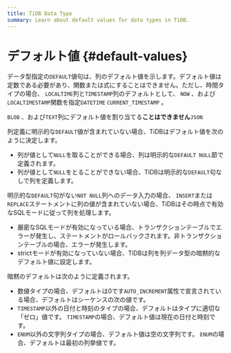 ```yaml
---
title: TiDB Data Type
summary: Learn about default values for data types in TiDB.
---
```


# デフォルト値 {#default-values}

データ型指定の`DEFAULT`値句は、列のデフォルト値を示します。デフォルト値は定数である必要があり、関数または式にすることはできません。ただし、時間タイプの場合、 `LOCALTIME`列と`TIMESTAMP`列のデフォルトとして、 `NOW` 、および`LOCALTIMESTAMP`関数を指定`DATETIME` `CURRENT_TIMESTAMP` 。

`BLOB` 、および`TEXT`列にデフォルト値を割り当てる**ことはできません**`JSON`

列定義に明示的な`DEFAULT`値が含まれていない場合、TiDBはデフォルト値を次のように決定します。

-   列が値として`NULL`を取ることができる場合、列は明示的な`DEFAULT NULL`節で定義されます。
-   列が値として`NULL`をとることができない場合、TiDBは明示的な`DEFAULT`句なしで列を定義します。

明示的な`DEFAULT`句がない`NOT NULL`列へのデータ入力の場合、 `INSERT`または`REPLACE`ステートメントに列の値が含まれていない場合、TiDBはその時点で有効なSQLモードに従って列を処理します。

-   厳密なSQLモードが有効になっている場合、トランザクションテーブルでエラーが発生し、ステートメントがロールバックされます。非トランザクションテーブルの場合、エラーが発生します。
-   strictモードが有効になっていない場合、TiDBは列を列データ型の暗黙的なデフォルト値に設定します。

暗黙のデフォルトは次のように定義されます。

-   数値タイプの場合、デフォルトは0です`AUTO_INCREMENT`属性で宣言されている場合、デフォルトはシーケンスの次の値です。
-   `TIMESTAMP`以外の日付と時刻のタイプの場合、デフォルトはタイプに適切な「ゼロ」値です。 `TIMESTAMP`の場合、デフォルト値は現在の日付と時刻です。
-   `ENUM`以外の文字列タイプの場合、デフォルト値は空の文字列です。 `ENUM`の場合、デフォルトは最初の列挙値です。

